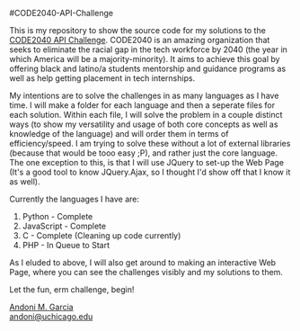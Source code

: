 #CODE2040-API-Challenge

This is my repository to show the source code for my solutions to the [CODE2040 API Challenge](http://challenge.code2040.org/).  CODE2040 is an amazing organization that seeks to eliminate the racial gap in the tech workforce by 2040 (the year in which America will be a majority-minority).  It aims to achieve this goal by offering black and latino/a students mentorship and guidance programs as well as help getting placement in tech internships.

My intentions are to solve the challenges in as many languages as I have time. I will make a folder for each language and then a seperate files for each solution. Within each file, I will solve the problem in a couple distinct ways (to show my versatility and usage of both core concepts as well as knowledge of the language) and will order them in terms of efficiency/speed. I am trying to solve these without a lot of external libraries (because that would be tooo easy ;P), and rather just the core language.  The one exception to this, is that I will use JQuery to set-up the Web Page (It's a good tool to know JQuery.Ajax, so I thought I'd show off that I know it as well).

Currently the languages I have are:

1. Python - Complete
2. JavaScript - Complete
3. C - Complete (Cleaning up code currently)
4. PHP - In Queue to Start

As I eluded to above, I will also get around to making an interactive Web Page, where you can see the challenges visibly and my solutions to them.

Let the fun, erm challenge, begin!

[Andoni M. Garcia](http://andonigarcia.github.io/)<br />
[andoni@uchicago.edu](mailto:andoni@uchicago.edu)
